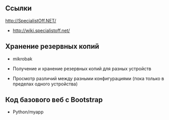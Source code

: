 ## Ссылки
http://SpecialistOff.NET/

* http://wiki.specialistoff.net/

## Хранение резервных копий

* mikrobak

* Получение и хранение резервных копий для разных устройств
* Просмотр различий между разными конфигурациями (пока только в пределах одного устройства)

## Код базового веб с Bootstrap

* Python/myapp
